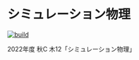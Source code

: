# シミュレーション物理
[![build](https://github.com/momeemt/simulation-physics/actions/workflows/build.yaml/badge.svg)](https://github.com/momeemt/simulation-physics/actions/workflows/build.yaml)

2022年度 秋C 木12「シミュレーション物理」